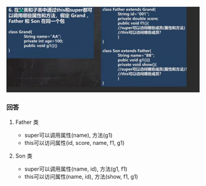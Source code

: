 ![img.png](img_/img06.png)

### 回答
1. Father 类
    * super可以调用属性(name), 方法(g1)
    * this可以访问属性(id, score, name, f1, g1)

2. Son 类
    * super可以调用属性(name, id), 方法(g1, f1)
    * this可以访问属性(name, id), 方法(show, f1, g1)